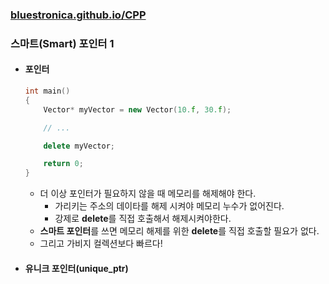 ### [bluestronica.github.io/CPP](https://bluestronica.github.io/CPP)

### 스마트(Smart) 포인터 1
- #### 포인터
    ```c++
    int main()
    {
        Vector* myVector = new Vector(10.f, 30.f);

        // ...

        delete myVector;

        return 0;
    }
    ```
    - 더 이상 포인터가 필요하지 않을 때 메모리를 해제해야 한다.
        - 가리키는 주소의 데이타를 해제 시켜야 메모리 누수가 없어진다.
        - 강제로 **delete**를 직접 호출해서 해제시켜야한다.
    - **스마트 포인터**를 쓰면 메모리 해제를 위한 **delete**를 직접 호출할 필요가 없다.
    - 그리고 가비지 컬렉션보다 빠르다!

- #### 유니크 포인터(unique_ptr)